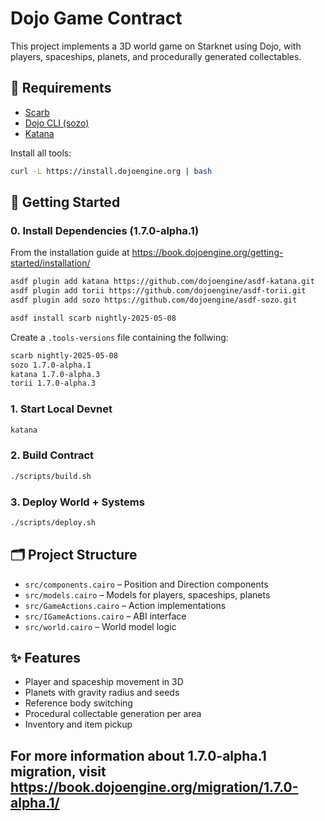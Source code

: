 # Dojo Game Contract

This project implements a 3D world game on Starknet using Dojo, with players, spaceships, planets, and procedurally generated collectables.

## 🧰 Requirements

- [Scarb](https://docs.swmansion.com/scarb/)
- [Dojo CLI (sozo)](https://book.dojoengine.org/)
- [Katana](https://book.dojoengine.org/tools/katana/)

Install all tools:
```bash
curl -L https://install.dojoengine.org | bash
````

## 🚀 Getting Started

### 0. Install Dependencies (1.7.0-alpha.1)
From the installation guide at https://book.dojoengine.org/getting-started/installation/ 

```bash
asdf plugin add katana https://github.com/dojoengine/asdf-katana.git
asdf plugin add torii https://github.com/dojoengine/asdf-torii.git
asdf plugin add sozo https://github.com/dojoengine/asdf-sozo.git

asdf install scarb nightly-2025-05-08
```

Create a `.tools-versions` file containing the follwing:
```bash
scarb nightly-2025-05-08
sozo 1.7.0-alpha.1
katana 1.7.0-alpha.3
torii 1.7.0-alpha.3
```

### 1. Start Local Devnet

```bash
katana
```

### 2. Build Contract

```bash
./scripts/build.sh
```

### 3. Deploy World + Systems

```bash
./scripts/deploy.sh
```

## 🗂 Project Structure

* `src/components.cairo` – Position and Direction components
* `src/models.cairo` – Models for players, spaceships, planets
* `src/GameActions.cairo` – Action implementations
* `src/IGameActions.cairo` – ABI interface
* `src/world.cairo` – World model logic

## ✨ Features

* Player and spaceship movement in 3D
* Planets with gravity radius and seeds
* Reference body switching
* Procedural collectable generation per area
* Inventory and item pickup

## For more information about 1.7.0-alpha.1 migration, visit https://book.dojoengine.org/migration/1.7.0-alpha.1/

